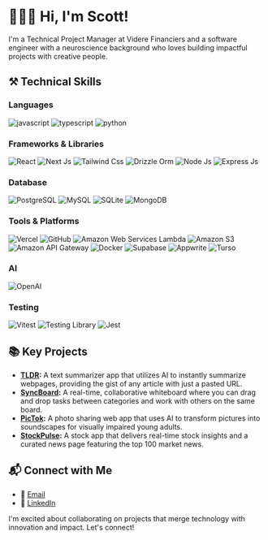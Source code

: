 # 👨🏻‍💻 Hi, I'm Scott!

I'm a Technical Project Manager at Videre Financiers and a software engineer with a neuroscience background who loves building impactful projects with creative people.

## ⚒️ Technical Skills
### Languages
<p>
  <img alt="javascript" src="https://img.shields.io/badge/JavaScript-F7DF1E?logo=javascript&logoColor=000&style=flat"/>
  <img alt="typescript" src="https://img.shields.io/badge/TypeScript-3178C6?logo=typescript&logoColor=fff&style=flat"/>
  <img alt="python" src="https://img.shields.io/badge/Python-3776AB?logo=python&logoColor=fff&style=flat"/>
</p>

### Frameworks & Libraries
<p>
  <img alt="React" src="https://img.shields.io/badge/React-61DAFB?logo=react&logoColor=000&style=flat"/>
  <img alt="Next Js" src="https://img.shields.io/badge/Next.js-000?logo=nextdotjs&logoColor=fff&style=flat"/>
  <img alt="Tailwind Css" src="https://img.shields.io/badge/Tailwind%20CSS-06B6D4?logo=tailwindcss&logoColor=fff&style=flat"/>
  <img alt="Drizzle Orm" src="https://img.shields.io/badge/Drizzle-C5F74F?logo=drizzle&logoColor=000&style=flat"/>
  <img alt="Node Js" src="https://img.shields.io/badge/Node.js-5FA04E?logo=nodedotjs&logoColor=fff&style=flat"/>
  <img alt="Express Js" src="https://img.shields.io/badge/Express-000?logo=express&logoColor=fff&style=flat"/>
</p>

### Database
<p>
  <img alt="PostgreSQL" src="https://img.shields.io/badge/PostgreSQL-4169E1?logo=postgresql&logoColor=fff&style=flat"/>
  <img alt="MySQL" src="https://img.shields.io/badge/MySQL-4479A1?logo=mysql&logoColor=fff&style=flat"/>
  <img alt="SQLite" src="https://img.shields.io/badge/SQLite-003B57?logo=sqlite&logoColor=fff&style=flat"/>
  <img alt="MongoDB" src="https://img.shields.io/badge/MongoDB-47A248?logo=mongodb&logoColor=fff&style=flat"/>
</p>

### Tools & Platforms
<p>
  <img alt="Vercel" src="https://img.shields.io/badge/Vercel-000?logo=vercel&logoColor=fff&style=flat"/>
  <img alt="GitHub" src="https://img.shields.io/badge/GitHub-181717?logo=github&logoColor=fff&style=flat"/>
  <img alt="Amazon Web Services Lambda" src="https://img.shields.io/badge/AWS%20Lambda-F90?logo=awslambda&logoColor=fff&style=flat"/>
  <img alt="Amazon S3" src="https://img.shields.io/badge/Amazon%20S3-569A31?logo=amazons3&logoColor=fff&style=flat"/>
  <img alt="Amazon API Gateway" src="https://img.shields.io/badge/Amazon%20API%20Gateway-FF4F8B?logo=amazonapigateway&logoColor=fff&style=flat"/>
  <img alt="Docker" src="https://img.shields.io/badge/Docker-2496ED?logo=docker&logoColor=fff&style=flat"/>
  <img alt="Supabase" src="https://img.shields.io/badge/Supabase-3FCF8E?logo=supabase&logoColor=fff&style=flat"/>
  <img alt="Appwrite" src="https://img.shields.io/badge/Appwrite-FD366E?logo=appwrite&logoColor=fff&style=flat"/>
  <img alt="Turso" src="https://img.shields.io/badge/Turso-4FF8D2?logo=turso&logoColor=000&style=flat"/>
</p>

### AI
<p>
  <img alt="OpenAI" src="https://img.shields.io/badge/OpenAI-412991?logo=openai&logoColor=fff&style=flat"/>
</p>

### Testing
<p>
  <img alt="Vitest" src="https://img.shields.io/badge/Vitest-6E9F18?logo=vitest&logoColor=fff&style=flat"/>
  <img alt="Testing Library" src="https://img.shields.io/badge/Testing%20Library-E33332?logo=testinglibrary&logoColor=fff&style=flat"/>
  <img alt="Jest" src="https://img.shields.io/badge/Jest-C21325?logo=jest&logoColor=fff&style=flat"/>
</p>

## 📚 Key Projects
- **[TLDR](https://github.com/scottchen98/TLDR):** A text summarizer app that utilizes AI to instantly summarize webpages, providing the gist of any article with just a pasted URL.
- **[SyncBoard](https://github.com/scottchen98/SyncBoard):** A real-time, collaborative whiteboard where you can drag and drop tasks between categories and work with others on the same board.
- **[PicTok](https://github.com/pictok/web-app):** A photo sharing web app that uses AI to transform pictures into soundscapes for visually impaired young adults.
- **[StockPulse](https://github.com/scottchen98/StockPulse):** A stock app that delivers real-time stock insights and a curated news page featuring the top 100 market news.

## 📬 Connect with Me
- 📧 [Email](mailto:scott.chen1117@gmail.com)
- 🔗 [LinkedIn](https://www.linkedin.com/in/scottchen98/)

I'm excited about collaborating on projects that merge technology with innovation and impact. Let's connect!
